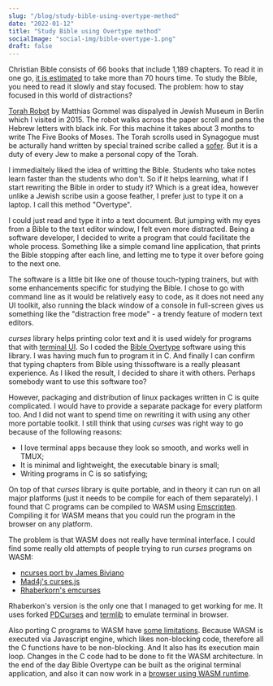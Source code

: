 ```yaml
---
slug: "/blog/study-bible-using-overtype-method"
date: "2022-01-12"
title: "Study Bible using Overtype method"
socialImage: "social-img/bible-overtype-1.png"
draft: false
---
```


Christian Bible consists of 66 books that include 1,189 chapters. To read it in one go, [it is estimated][1] to take more than 70 hours time.
To study the Bible, you need to read it slowly and stay focused. The problem: how to stay focused in this world of distractions?

[Torah Robot][2] by Matthias Gommel was dispalyed in Jewish Museum in Berlin which I visited in 2015.  The robot walks across the paper scroll and pens the Hebrew letters with black ink. For this machine it takes about 3 months to write The Five Books of Moses. The Torah scrolls used in Synagogue must be acturally hand written by special trained scribe called a [sofer][3]. But it is a duty of every Jew to make a personal copy of the Torah.

I immedialtely liked the idea of writting the Bible. Students who take notes learn faster than the students who don't. So if it helps learning, what if I start  rewriting the Bible in order to study it? Which is a great idea, however unlike a Jewish scribe usin a goose feather, I prefer just to type it on a laptop. I call this method "Overtype". 

I could just read and type it into a text document. But jumping with my eyes from a Bible to the text editor window, I felt even more distracted.
Being a software developer, I decided to write a program that could facilitate the whole process. Something like a simple comand line application, that prints the Bible stopping after each line, and letting me to type it over before going to the next one.

The software is a little bit like one of thouse touch-typing trainers, but with some enhancements specific for studying the Bible. I chose to go with command line as it would be relatively easy to code, as it does not need any UI toolkit, also running the black window of a console in full-screen gives us something like the "distraction free mode" - a trendy feature of modern text editors.

*curses* library helps printing color text and it is used widely for programs that with [terminal UI][4]. So I coded the [Bible Overtype][5] software using this library. I was having much fun to program it in C. And finally I can confirm that typing chapters from Bible using thissoftware is a really pleasant experience. As I liked the result, I decided to share it with others. Perhaps somebody want to use this software too?

However, packaging and distribution of linux packages written in C is quite complicated. I would have to provide a separate package for every platform too. And I did not want to spend time on rewriting it with using any other more portable toolkit. I still think that using *curses* was right way to go because of the following reasons:

- I love terminal apps because they look so smooth, and works well in TMUX;
- It is minimal and lightweight, the executable binary is small;
- Writing programs in C is so satisfying;

On top of that *curses* library is quite portable, and in theory it can run on all major platforms (just it needs to be compile for each of them separately). I found that C programs can be compiled to WASM using [Emscripten][6]. Compiling it for WASM means that you could run the program in the browser on any platform.

The problem is that WASM does not really have terminal interface. I could find some really old attempts of people trying to run *curses* programs on WASM:

- [ncurses port by James Biviano](https://github.com/jamesbiv/ncurses-emscripten)
- [Mad4j's curses.js](https://github.com/mad4j/curses.js)
- [Rhaberkorn's emcurses](https://github.com/rhaberkorn/emcurses)

Rhaberkon's version is the only one that I managed to get working for me. It uses forked [PDCurses](https://github.com/wmcbrine/PDCurses) and [termlib]() to emulate terminal in browser. 

Also porting C programs to WASM have [some limitations](https://developer.mozilla.org/en-US/docs/WebAssembly/existing_C_to_wasm). Because WASM is executed via Javascript engine, which likes non-blocking code, therefore all the C functions have to be non-blocking. And It also has its execution main loop. Changes in the C code had to be done to fit the WASM architecture. In the end of the day Bible Overtype can be built as the original terminal application, and also it can now work in a [browser using WASM runtime][7].

[1]: https://www.patheos.com/blogs/geneveith/2018/08/how-long-does-it-take-to-read-the-bible/
[2]: https://www.haaretz.com/jewish/robot-pens-torah-in-berlin-1.5255114
[3]: https://en.wikipedia.org/wiki/Sofer
[4]: https://github.com/rothgar/awesome-tuis
[5]: https://github.com/luke10x/bible-overtype
[6]: https://emscripten.org/
[7]: https://www.luke10x.dev/bible/

